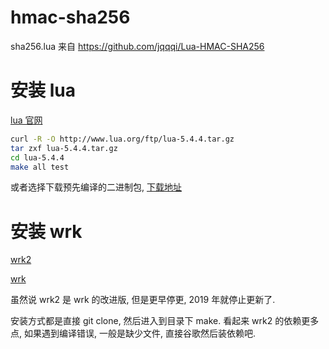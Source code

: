 # hmac-sha256

sha256.lua 来自 https://github.com/jqqqi/Lua-HMAC-SHA256

# 安装 lua

[lua 官网](http://www.lua.org/)

```bash
curl -R -O http://www.lua.org/ftp/lua-5.4.4.tar.gz
tar zxf lua-5.4.4.tar.gz
cd lua-5.4.4
make all test
```

或者选择下载预先编译的二进制包, [下载地址](http://luabinaries.sourceforge.net/)

# 安装 wrk

[wrk2](https://github.com/giltene/wrk2)

[wrk](https://github.com/wg/wrk)

虽然说 wrk2 是 wrk 的改进版, 但是更早停更, 2019 年就停止更新了.

安装方式都是直接 git clone, 然后进入到目录下 make. 
看起来 wrk2 的依赖更多点, 如果遇到编译错误, 一般是缺少文件, 直接谷歌然后装依赖吧.
